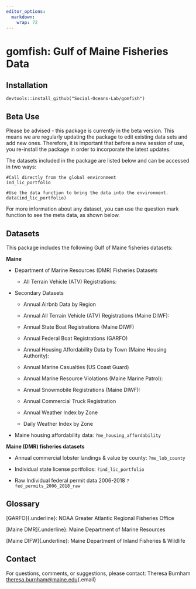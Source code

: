 ```yaml
---
editor_options: 
  markdown: 
    wrap: 72
---
```


# gomfish: Gulf of Maine Fisheries Data

## Installation

```{r,results="hide"}
devtools::install_github("Social-Oceans-Lab/gomfish")
```

## Beta Use

Please be advised - this package is currently in the beta version. This
means we are regularly updating the package to edit existing data sets
and add new ones. Therefore, it is important that before a new session
of use, you re-install the package in order to incorporate the latest
updates.

The datasets included in the package are listed below and can be
accessed in two ways:

```{r, results="hide"}
#Call directly from the global environment
ind_lic_portfolio

#Use the data function to bring the data into the environment. 
data(ind_lic_portfolio)
```

For more information about any dataset, you can use the question mark
function to see the meta data, as shown below.

## Datasets

This package includes the following Gulf of Maine fisheries datasets:

**Maine**

-   Department of Marine Resources (DMR) Fisheries Datasets

    -   All Terrain Vehicle (ATV) Registrations:

-   Secondary Datasets

    -   Annual Airbnb Data by Region

    -   Annual All Terrain Vehicle (ATV) Registrations (Maine DIWF):

    -   Annual State Boat Registrations (Maine DIWF)

    -   Annual Federal Boat Registrations (GARFO)

    -   Annual Housing Affordability Data by Town (Maine Housing
        Authority):

    -   Annual Marine Casualties (US Coast Guard)

    -   Annual Marine Resource Violations (Maine Marine Patrol):

    -   Annual Snowmobile Registrations (Maine DIWF):

    -   Annual Commercial Truck Registration

    -   Annual Weather Index by Zone

    -   Daily Weather Index by Zone

-   Maine housing affordability data: `?me_housing_affordability`

**Maine (DMR) fisheries datasets**

-   Annual commercial lobster landings & value by county:
    `?me_lob_county`

-   Individual state license portfolios: `?ind_lic_portfolio`

-   Raw Individual federal permit data 2006-2018
    `?fed_permits_2006_2018_raw`

## Glossary

[GARFO]{.underline}: NOAA Greater Atlantic Regional Fisheries Office

[Maine DMR]{.underline}: Maine Department of Marine Resources

[Maine DIFW]{.underline}: Maine Department of Inland Fisheries &
Wildlife

## Contact

For questions, comments, or suggestions, please contact: Theresa Burnham
[theresa.burnham\@maine.edu](mailto:theresa.burnham@maine.edu){.email}
